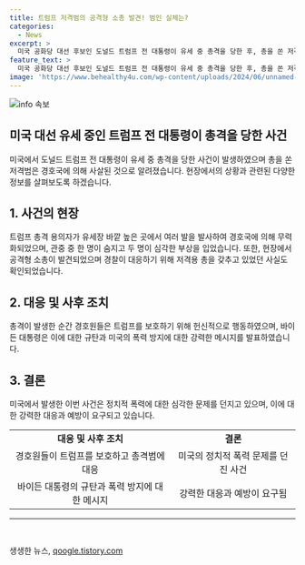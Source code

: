 ```yaml
---
title: 트럼프 저격범의 공격형 소총 발견! 범인 실체는?
categories:
  - News
excerpt: >
  미국 공화당 대선 후보인 도널드 트럼프 전 대통령이 유세 중 총격을 당한 후, 총을 쏜 저격범이 사살된 사건이 발생했습니다. 비밀경호국은 저격범이 유세장 바깥에서 총을 발사했고, 대응 사격으로 무력화되었으며 관중 중 한 명이 사망, 두 명이 심각한 부상을 입었다고 전했습니다. 이에 조 바이든 미국 대통령은 정치 폭력을 규탄하며, 나라의 통합을 강조했습니다. 또한, 사진과 영상을 통해 사건의 상황이 공개되며 논의를 불러일으켰습니다.
feature_text: >
  미국 공화당 대선 후보인 도널드 트럼프 전 대통령이 유세 중 총격을 당한 후, 총을 쏜 저격범이 사살된 사건이 발생했습니다. 비밀경호국은 저격범이 유세장 바깥에서 총을 발사했고, 대응 사격으로 무력화되었으며 관중 중 한 명이 사망, 두 명이 심각한 부상을 입었다고 전했습니다. 이에 조 바이든 미국 대통령은 정치 폭력을 규탄하며, 나라의 통합을 강조했습니다. 또한, 사진과 영상을 통해 사건의 상황이 공개되며 논의를 불러일으켰습니다.
image: 'https://www.behealthy4u.com/wp-content/uploads/2024/06/unnamed-file.png'
---
```


<p><img src="https://www.behealthy4u.com/wp-content/uploads/2024/06/unnamed-file.png" alt="info 속보" /></p>

<h2>미국 대선 유세 중인 트럼프 전 대통령이 총격을 당한 사건</h2>

<p>미국에서 도널드 트럼프 전 대통령이 유세 중 총격을 당한 사건이 발생하였으며 총을 쏜 저격범은 경호국에 의해 사살된 것으로 알려졌습니다. 현장에서의 상황과 관련된 다양한 정보를 살펴보도록 하겠습니다.</p>

<h2>1. 사건의 현장</h2>

<p data-ke-size="size16">트럼프 총격 용의자가 유세장 바깥 높은 곳에서 여러 발을 발사하여 경호국에 의해 무력화되었으며, 관중 중 한 명이 숨지고 두 명이 심각한 부상을 입었습니다. 또한, 현장에서 공격형 소총이 발견되었으며 경찰이 대응하기 위해 저격용 총을 갖추고 있었던 사실도 확인되었습니다.</p>

<h2>2. 대응 및 사후 조치</h2>

<p data-ke-size="size16">총격이 발생한 순간 경호원들은 트럼프를 보호하기 위해 헌신적으로 행동하였으며, 바이든 대통령은 이에 대한 규탄과 미국의 폭력 방지에 대한 강력한 메시지를 발표하였습니다.</p>

<h2>3. 결론</h2>

<p data-ke-size="size16">미국에서 발생한 이번 사건은 정치적 폭력에 대한 심각한 문제를 던지고 있으며, 이에 대한 강력한 대응과 예방이 요구되고 있습니다.</p>

<table>
    <tbody>
        <tr>
            <td style="text-align: center; height: 17px;"><b>대응 및 사후 조치</b></td>
            <td style="text-align: center; height: 17px;"><b>결론</b></td>
        </tr>
        <tr>
            <td style="text-align: center;">경호원들이 트럼프를 보호하고 총격범에 대응</td>
            <td style="text-align: center;">미국의 정치적 폭력 문제를 던진 사건</td>
        </tr>
        <tr>
            <td style="text-align: center;">바이든 대통령의 규탄과 폭력 방지에 대한 메시지</td>
            <td style="text-align: center;">강력한 대응과 예방이 요구됨</td>
        </tr>
    </tbody>
</table>

<hr>

<p data-ke-size="size16">&nbsp;</p>
생생한 뉴스, <a href="https://qoogle.tistory.com" rel="dofollow">qoogle.tistory.com</a>


